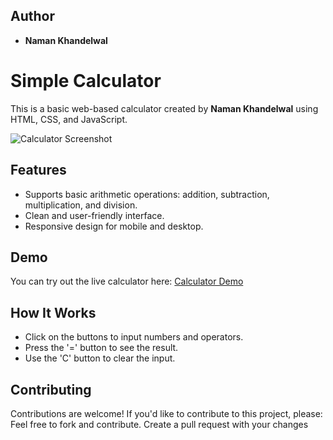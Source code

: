 ## Author

- **Naman Khandelwal**

# Simple Calculator

This is a basic web-based calculator created by **Naman Khandelwal** using HTML, CSS, and JavaScript.

![Calculator Screenshot](screenshot.png)

## Features

- Supports basic arithmetic operations: addition, subtraction, multiplication, and division.
- Clean and user-friendly interface.
- Responsive design for mobile and desktop.

## Demo

You can try out the live calculator here: [Calculator Demo](https://your-calculator-url.com)


## How It Works

- Click on the buttons to input numbers and operators.
- Press the '=' button to see the result.
- Use the 'C' button to clear the input.


## Contributing

Contributions are welcome! If you'd like to contribute to this project, please:
Feel free to fork and contribute. Create a pull request with your changes
